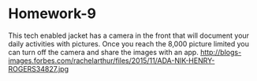 # Homework-9
This tech enabled jacket has a camera in the front that will document your daily activities with pictures. Once you reach
the 8,000 picture limited you can turn off the camera and share the images with an app. 
http://blogs-images.forbes.com/rachelarthur/files/2015/11/ADA-NIK-HENRY-ROGERS34827.jpg
